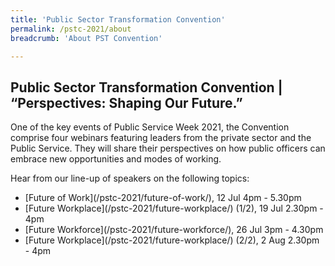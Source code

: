 ```yaml
---
title: 'Public Sector Transformation Convention'
permalink: /pstc-2021/about
breadcrumb: 'About PST Convention'

---
```

## Public Sector Transformation Convention | “Perspectives: Shaping Our Future.”
One of the key events of Public Service Week 2021, the Convention comprise four webinars featuring leaders from the private sector and the Public Service. They will share their perspectives on how public officers can embrace new opportunities and modes of working.
<br>

Hear from our line-up of speakers on the following topics:<br>
<ul>
  <li>[Future of Work](/pstc-2021/future-of-work/), 12 Jul 4pm - 5.30pm</li>
  <li>[Future Workplace](/pstc-2021/future-workplace/) (1/2), 19 Jul 2.30pm - 4pm</li>
  <li>[Future Workforce](/pstc-2021/future-workforce/), 26 Jul 3pm - 4.30pm</li>
  <li>[Future Workplace](/pstc-2021/future-workplace/) (2/2), 2 Aug 2.30pm - 4pm</li>
</ul>


